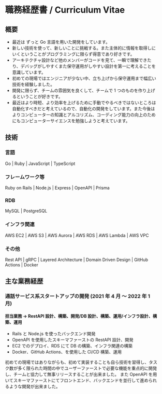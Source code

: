 # 職務経歴書 / Curriculum Vitae

## 概要

- 最近は ずっと Go 言語を用いた開発をしています。
- 新しい技術を使って、新しいことに挑戦する。また主体的に情報を取得しにいくということがプログラミングに限らず得意であり好きです。
- アーキテクチャ設計など他のメンバーがコードを見て、一瞬で理解できたり、デバッグがしやすくまた保守運用がしやすい設計を第一に考えることを意識しています。
- 初めての現場ではエンジニアが少ない中、立ち上げから保守運用まで幅広い技術を経験しました。
- 開発に限らず、チームの雰囲気を良くして、チームで 1 つのものを作り上げるということが好きです。
- 最近はより時短、より効率を上げるために手動でやるべきではないところは自動化すべきだと考えているので、自動化の開発をしています。また今後はよりコンピューターの知識とアルコリズム、コーディング能力の向上のためにもコンピューターサイエンスを勉強しようと考えています。

## 技術

### 言語

Go | Ruby | JavaScript | TypeScript

### フレームワーク等

Ruby on Rails | Node.js | Express | OpenAPI | Prisma

### RDB

MySQL | PostgreSQL

### インフラ関連

AWS EC2 | AWS S3 | AWS Aurora | AWS RDS | AWS Lambda | AWS VPC

### その他

Rest API | gRPC | Layered Architecture | Domain Driven Design | GitHub Actions | Docker

## 主な業務経歴

### 通話サービス系スタートアップの開発 (2021 年 4 月 〜 2022 年 1 月)

#### 担当業務 -> RestAPI 設計、構築、開発/DB 設計、構築、運用/インフラ設計、構築、運用

- Rails と Node.js を使ったバックエンド開発
- OpenAPI を使用したスキーマファーストの RestAPI 設計、開発
- EC2 でのデプロイ、RDS にて DB の構築、インフラ関連の構築
- Docker、GitHub Actions、を使用した CI/CD 構築、運用

初めての現場ではありながらも、初めて実装することも自ら技術を習得し、タスク数が多く限られた時間の中でユーザーファーストで必要な機能を重点的に開発し、チームと協力して無事リリースすることが出来ました。
また OpenAPI を用いてスキーマファーストにてフロントエンド、バックエンドを並行して進められるような開発が出来ました。
